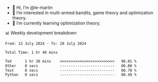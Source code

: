 - 👋 Hi, I’m @le-martin
- 👀 I’m interested in multi-armed bandits, game theory and optimization theory.
- 🌱 I’m currently learning optimization theory.
<!---- 💞️ I’m looking to collaborate on ...
- 📫 How to reach me ...-->

<!---
Tutorial for using WakaTime stats in GitHub profile: https://github.com/athul/waka-readme
-->

📊 Weekly development breakdown
<!--START_SECTION:waka-->

```txt
From: 13 July 2024 - To: 20 July 2024

Total Time: 1 hr 40 mins

TeX      1 hr 38 mins    >>>>>>>>>>>>>>>>>>>>>>>>>   98.01 %
Other    0 secs          -------------------------   00.80 %
Text     0 secs          -------------------------   00.70 %
Python   0 secs          -------------------------   00.49 %
```

<!--END_SECTION:waka-->

<!---
le-martin/le-martin is a ✨ special ✨ repository because its `README.md` (this file) appears on your GitHub profile.
You can click the Preview link to take a look at your changes.
--->
